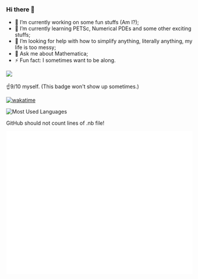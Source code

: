 ### Hi there 👋

- 🔭 I’m currently working on some fun stuffs (Am I?);
- 🌱 I’m currently learning PETSc, Numerical PDEs and some other exciting stuffs;
- 🤔 I’m looking for help with how to simplify anything, literally anything, my life is too messy;
- 💬 Ask me about Mathematica;
- ⚡ Fun fact: I sometimes want to be along.


![](https://visitor-badge.glitch.me/badge?page_id=BillKerman.readme)

☝️9/10 myself. (This badge won't show up sometimes.)

[![wakatime](https://wakatime.com/badge/user/8fdc30f4-b81f-446f-9b1d-b31833ed1004.svg)](https://wakatime.com/@8fdc30f4-b81f-446f-9b1d-b31833ed1004.svg)


![Most Used Languages](https://github-readme-stats.vercel.app/api/top-langs/?username=BeteixZ&theme=dark)

GitHub should not count lines of .nb file!

![Metrics](/github-metrics.svg)
